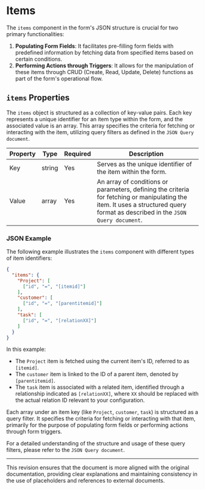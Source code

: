 # Items

The `items` component in the form's JSON structure is crucial for two primary functionalities:

1. **Populating Form Fields**: It facilitates pre-filling form fields with predefined information by fetching data from specified items based on certain conditions.
2. **Performing Actions through Triggers**: It allows for the manipulation of these items through CRUD (Create, Read, Update, Delete) functions as part of the form's operational flow.

## `items` Properties

The `items` object is structured as a collection of key-value pairs. Each key represents a unique identifier for an item type within the form, and the associated value is an array. This array specifies the criteria for fetching or interacting with the item, utilizing query filters as defined in the `JSON Query document`.

| Property | Type   | Required | Description |
|----------|--------|----------|-------------|
| Key      | string | Yes      | Serves as the unique identifier of the item within the form. |
| Value    | array  | Yes      | An array of conditions or parameters, defining the criteria for fetching or manipulating the item. It uses a structured query format as described in the `JSON Query document`. |

### JSON Example

The following example illustrates the `items` component with different types of item identifiers:

```json
{
  "items": {
    "Project": [
      ["id", "=", "[itemid]"]
    ],
    "customer": [
      ["id", "=", "[parentitemid]"]
    ],
    "task": [
      ["id", "=", "[relationXX]"]
    ]
  }
}
```

In this example:

- The `Project` item is fetched using the current item's ID, referred to as `[itemid]`.
- The `customer` item is linked to the ID of a parent item, denoted by `[parentitemid]`.
- The `task` item is associated with a related item, identified through a relationship indicated as `[relationXX]`, where `XX` should be replaced with the actual relation ID relevant to your configuration.

Each array under an item key (like `Project`, `customer`, `task`) is structured as a query filter. It specifies the criteria for fetching or interacting with that item, primarily for the purpose of populating form fields or performing actions through form triggers.

For a detailed understanding of the structure and usage of these query filters, please refer to the `JSON Query document`.

---

This revision ensures that the document is more aligned with the original documentation, providing clear explanations and maintaining consistency in the use of placeholders and references to external documents.